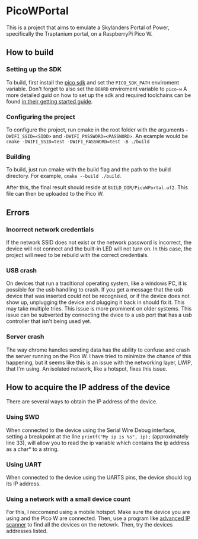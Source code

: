 # PicoWPortal
This is a project that aims to emulate a Skylanders Portal of Power, specifically the Traptanium portal, on a RaspberryPi Pico W.

## How to build
### Setting up the SDK
To build, first install the [pico sdk](https://github.com/raspberrypi/pico-sdk) and set the `PICO_SDK_PATH` enviroment variable. Don't forget to also set the `BOARD` enviroment variable to `pico-w` A more detailed guid on how to set up the sdk and required toolchains can be found [in their getting started guide](https://datasheets.raspberrypi.com/pico/getting-started-with-pico.pdf).

### Configuring the project
To configure the project, run cmake in the root folder with the arguments `-DWIFI_SSID=<SIDD>` and `-DWIFI_PASSWORD=<PASSWORD>`.
An example would be `cmake -DWIFI_SSID=test -DWIFI_PASSWORD=test -B ./build`

### Building
To build, just run cmake with the build flag and the path to the build directory. For example, `cmake --build ./build`.

After this, the final result should reside at `BUILD_DIR/PicoWPortal.uf2`. This file can then be uploaded to the Pico W.

## Errors
### Incorrect network credentials
If the network SSID does not exist or the network password is incorrect, the device will not connect and the built-in LED will not turn on. In this case, the project will need to be rebuild with the correct credentials.

### USB crash
On devices that run a traditional operating system, like a windows PC, it is possible for the usb handling to crash. If you get a message that the usb device that was inserted could not be recognised, or if the device does not show up, unplugging the device and plugging it back in should fix it. This may take multiple tries. This issue is more prominent on older systems. This issue can be subverted by connecting the dvice to a usb port that has a usb controller that isn't being used yet.

### Server crash
The way chrome handles sending data has the ability to confuse and crash the server running on the Pico W. I have tried to minimize the chance of this happening, but it seems like this is an issue with the networking layer, LWIP, that I'm using. An isolated network, like a hotspot, fixes this issue.

## How to acquire the IP address of the device
There are several ways to obtain the IP address of the device.

### Using SWD
When connected to the device using the Serial Wire Debug interface, setting a breakpoint at the line `printf("My ip is %s", ip);` (approximately line 33), will allow you to read the ip variable which contains the ip address as a char* to a string.

### Using UART
When connected to the device using the UARTS pins, the device should log its IP address.

### Using a network with a small device count
For this, I reccomend using a mobile hotspot. Make sure the device you are using and the Pico W are connected. Then, use a program like [advanced IP scanner](https://www.advanced-ip-scanner.com/) to find all the devices on the netowrk. Then, try the devices addresses listed.
